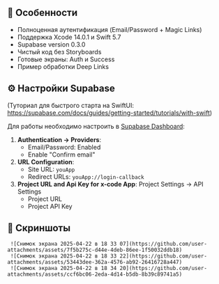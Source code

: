 ## 📌 Особенности
- Полноценная аутентификация (Email/Password + Magic Links)
- Поддержка Xcode 14.0.1 и Swift 5.7
- Supabase version 0.3.0
- Чистый код без Storyboards
- Готовые экраны: Auth и Success
- Пример обработки Deep Links

## ⚙️ Настройки Supabase
(Туториал для быстрого старта на SwiftUI: https://supabase.com/docs/guides/getting-started/tutorials/with-swift)

Для работы необходимо настроить в [Supabase Dashboard](https://app.supabase.com):
1. **Authentication → Providers**:
   - Email/Password: Enabled
   - Enable "Confirm email"
2. **URL Configuration**:
   - Site URL: `youApp` 
   - Redirect URLs: `youApp://login-callback`
3. **Project URL and Api Key for x-code App**:
   Project Settings -> API Settings
   - Project URL
   - Project API Key

## 📸 Скриншоты
     ![Снимок экрана 2025-04-22 в 18 33 07](https://github.com/user-attachments/assets/7f5b275c-d44e-4deb-86ee-1f50032ddb18)
     ![Снимок экрана 2025-04-22 в 18 33 22](https://github.com/user-attachments/assets/53443dee-362a-4576-ab92-26416728a447)
     ![Снимок экрана 2025-04-22 в 18 34 20](https://github.com/user-attachments/assets/ccf6bc06-2eda-4d14-b5db-8b39c89741a5)

